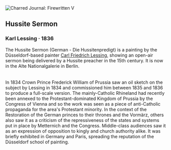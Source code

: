 <div class="artwork-of-the-day">
  <div class="container">
    <div class="img-wrapper">
      <img
        src="https://uploads8.wikiart.org/00196/images/karl-lessing/1836-lessing-hussitenpredigt-anagoria.JPG!Large.JPG"
        alt="Charred Journal: Firewritten V" />
    </div>
    <div class="artwork-detail">
      <div class="artwork-origin"> 
        <h2 class="artwork-name">Hussite Sermon</h2>
        <h3 class="artist">
          Karl Lessing
                    ·  1836
        </h3>
      </div>
      <p class="description">
        <span class="artwork-description-text ng-binding" ng-bind-html="viewModel.ArtworkOfTheDay.Description | unsafe">The Hussite Sermon (German - Die Hussitenpredigt) is a painting by the Düsseldorf-based painter <a target="_blank" href="/en/karl-lessing">Carl Friedrich Lessing</a>, showing an open-air sermon being delivered by a Hussite preacher in the 15th century. It is now in the Alte Nationalgalerie in Berlin.<br>
<br>
<br>In 1834 Crown Prince Frederick William of Prussia saw an oil sketch on the subject by Lessing in 1834 and commissioned him between 1835 and 1836 to produce a full-scale version. The mainly-Catholic Rhineland had recently been annexed to the Protestant-dominated Kingdom of Prussia by the Congress of Vienna and so the work was seen as a piece of anti-Catholic propaganda for the area's Protestant minority. In the context of the Restoration of the German princes to their thrones and the Vormärz, others also saw it as a criticism of the repressiveness of the states and systems put in place by Metternich and the Congress. Middle-class audiences saw it as an expression of opposition to kingly and church authority alike. It was briefly exhibited in Germany and Paris, spreading the reputation of the Düsseldorf school of painting.<br>
<br>
<br><br></span>
                        <div class="text-shadow-container" ng-show="showShadow" style=""></div>
      </p>
    </div>
  </div>

</div>

